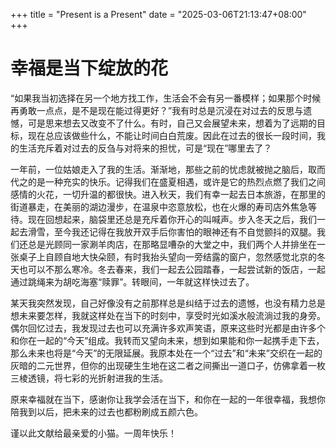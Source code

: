 +++
title = "Present is a Present"
date = "2025-03-06T21:13:47+08:00"
+++

# 幸福是当下绽放的花

“如果我当初选择在另一个地方找工作，生活会不会有另一番模样；如果那个时候再勇敢一点点，是不是现在能过得更好？”我有时总是沉浸在对过去的反思与遗憾，可是思来想去又改变不了什么。有时，自己又会展望未来，想着为了远期的目标，现在总应该做些什么，不能让时间白白荒废。因此在过去的很长一段时间，我的生活充斥着对过去的反刍与对将来的担忧，可是“现在”哪里去了？
 
一年前，一位姑娘走入了我的生活。渐渐地，那些之前的忧虑就被抛之脑后，取而代之的是一种充实的快乐。记得我们在盛夏相遇，或许是它的热烈点燃了我们之间感情的火花，一切升温的都很快。进入秋天，我们有幸一起去日本旅游，在那里的街道暴走，在美丽的湖边漫步，在温泉中恣意放松，也在火爆的寿司店外焦急等待。现在回想起来，脑袋里还总是充斥着你开心的叫喊声。步入冬天之后，我们一起去滑雪，至今我还记得在我放开双手后你害怕的眼神还有不自觉颤抖的双腿。我们还总是光顾同一家涮羊肉店，在那略显嘈杂的大堂之中，我们两个人并排坐在一张桌子上自顾自地大快朵颐，有时我抬头望向一旁结露的窗户，忽然感觉北京的冬天也可以不那么寒冷。冬去春来，我们一起去公园踏春，一起尝试新的饭店，一起通过跳绳来为胡吃海塞“赎罪”。转眼间，一年就这样快过去了。
 
某天我突然发现，自己好像没有之前那样总是纠结于过去的遗憾，也没有精力总是想未来要怎样，我就这样处在当下的时刻中，享受时光如溪水般流淌过我的身旁。偶尔回忆过去，我发现过去也可以充满许多欢声笑语，原来这些时光都是由许多个和你在一起的“今天”组成。我转而又望向未来，想到如果能和你一起携手走下去，那么未来也将是“今天”的无限延展。我原本处在一个“过去”和“未来”交织在一起的灰暗的二元世界，但你的出现硬生生地在这二者之间撕出一道口子，仿佛拿着一枚三棱透镜，将七彩的光折射进我的生活。
 
原来幸福就在当下，感谢你让我学会活在当下，和你在一起的一年很幸福，我想你陪我到以后，把未来的过去也都粉刷成五颜六色。
 
谨以此文献给最亲爱的小猫。一周年快乐！